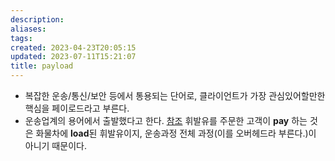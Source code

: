 ```yaml
---
description:
aliases: 
tags: 
created: 2023-04-23T20:05:15
updated: 2023-07-11T15:21:07
title: payload
---
```

- 복잡한 운송/통신/보안 등에서 통용되는 단어로, 클라이언트가 가장 관심있어할만한 핵심을 페이로드라고 부른다.
- 운송업계의 용어에서 출발했다고 한다. [참조](https://softwareengineering.stackexchange.com/a/158608/427387) 휘발유를 주문한 고객이 **pay** 하는 것은 화물차에 **load**된 휘발유이지, 운송과정 전체 과정(이를 오버헤드라 부른다.)이 아니기 때문이다.